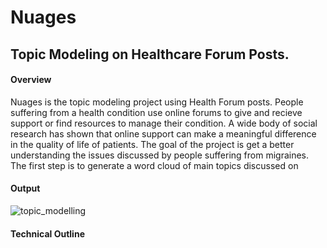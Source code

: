 # Nuages
 
## Topic Modeling on Healthcare Forum Posts. 

#### Overview 
Nuages is the topic modeling project using Health Forum posts. People suffering from a health condition use online forums to give and recieve support or find resources to manage their condition. A wide body of social research has shown that online support can make a meaningful difference in the quality of life of patients. The goal of the project is get a better understanding the issues discussed by people suffering from migraines. The first step is to generate a word cloud of main topics discussed on 

#### Output 

![topic_modelling](https://user-images.githubusercontent.com/25650135/36598654-2d71a9bc-18ad-11e8-91c4-70ef709f1cdd.PNG)


#### Technical Outline  
